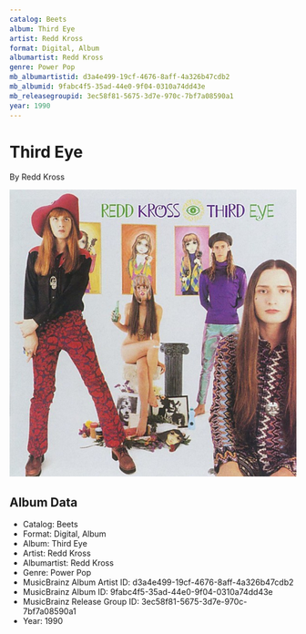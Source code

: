 ```yaml
---
catalog: Beets
album: Third Eye
artist: Redd Kross
format: Digital, Album
albumartist: Redd Kross
genre: Power Pop
mb_albumartistid: d3a4e499-19cf-4676-8aff-4a326b47cdb2
mb_albumid: 9fabc4f5-35ad-44e0-9f04-0310a74dd43e
mb_releasegroupid: 3ec58f81-5675-3d7e-970c-7bf7a08590a1
year: 1990
---
```


# Third Eye

By Redd Kross

![](../../assets/beetscovers/Redd_Kross-Third_Eye.jpg)

## Album Data

- Catalog: Beets
- Format: Digital, Album
- Album: Third Eye
- Artist: Redd Kross
- Albumartist: Redd Kross
- Genre: Power Pop
- MusicBrainz Album Artist ID: d3a4e499-19cf-4676-8aff-4a326b47cdb2
- MusicBrainz Album ID: 9fabc4f5-35ad-44e0-9f04-0310a74dd43e
- MusicBrainz Release Group ID: 3ec58f81-5675-3d7e-970c-7bf7a08590a1
- Year: 1990

